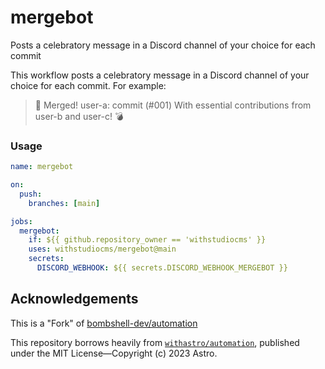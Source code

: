# mergebot
Posts a celebratory message in a Discord channel of your choice for each commit

This workflow posts a celebratory message in a Discord channel of your choice for each commit. For example:

> 🥳 Merged! user-a: commit (#001)
> With essential contributions from user-b and user-c! 💣

### Usage
```yml
name: mergebot

on:
  push:
    branches: [main]

jobs:
  mergebot:
    if: ${{ github.repository_owner == 'withstudiocms' }}
    uses: withstudiocms/mergebot@main
    secrets:
      DISCORD_WEBHOOK: ${{ secrets.DISCORD_WEBHOOK_MERGEBOT }}
```

## Acknowledgements

This is a "Fork" of [bombshell-dev/automation](https://github.com/bombshell-dev/automation)

This repository borrows heavily from [`withastro/automation`](https://github.com/withastro/automation), published under the MIT License&mdash;Copyright (c) 2023 Astro.
